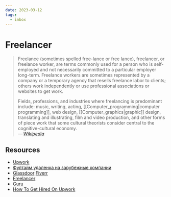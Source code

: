 ```yaml
---
date: 2023-03-12
tags:
  - inbox
---
```


# Freelancer

> Freelance (sometimes spelled free-lance or free lance), freelancer, or
> freelance worker, are terms commonly used for a person who is self-employed
> and not necessarily committed to a particular employer long-term. Freelance
> workers are sometimes represented by a company or a temporary agency that
> resells freelance labor to clients; others work independently or use
> professional associations or websites to get work.
>
> Fields, professions, and industries where freelancing is predominant include:
> music, writing, acting, [[Computer_programming|computer programming]], web
> design, [[Computer_graphics|graphic]] design, translating and illustrating,
> film and video production, and other forms of piece work that some cultural
> theorists consider central to the cognitive-cultural economy.\
> — <cite>[Wikipedia](https://en.wikipedia.org/wiki/Freelancer)</cite>

## Resources

- [Upwork](https://www.upwork.com/ab/find-work/)
- [Фултайм удаленка на зарубежные компании](https://vas3k.club/post/11513/)
- [Glassdoor](https://www.glassdoor.com/Job/) [Fiverr](https://www.fiverr.com/)
- [Freelancer](https://www.freelancer.com/dashboard)
- [Guru](https://www.guru.com/)
- [How To Get Hired On Upwork](https://logosbynick.teachable.com/courses/enrolled/497397)

